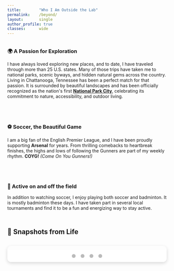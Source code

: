 ```yaml
---
title:        "Who I Am Outside the Lab"
permalink:    /beyond/
layout:       single
author_profile: true
classes:      wide
---
```


<style>
.outside-row {
  display: flex;
  flex-wrap: wrap;
  align-items: flex-start;
  gap: 1.5rem;
  margin-bottom: 2.5rem;
}
.outside-row .text {
  flex: 1 1 60%;
}
.outside-row img {
  max-width: 100px;
  height: auto;
  object-fit: contain;
  border-radius: 6px;
}
  
</style>

<div class="outside-row">
  <div class="text">
    <h3>🌍 A Passion for Exploration</h3>
    <p>I have always loved exploring new places, and to date, I have traveled through more than 25 U.S. states. Many of those trips have taken me to national parks, scenic byways, and hidden natural gems across the country. Living in Chattanooga, Tennessee has been a perfect match for that passion. It is surrounded by beautiful landscapes and has been officially recognized as the nation's first <a href="https://chattanooga.gov/stay-informed/latest-news/its-official-chattanooga-becomes-first-national-park-city-north-america"><strong>National Park City</strong></a>, celebrating its commitment to nature, accessibility, and outdoor living.</p>
  </div>
</div>

<div class="outside-row">
  <div class="text">
    <h3>⚽ Soccer, the Beautiful Game</h3>
    <p>I am a big fan of the English Premier League, and I have been proudly supporting <strong>Arsenal</strong> for years. From thrilling comebacks to heartbreak finishes, the highs and lows of following the Gunners are part of my weekly rhythm. <strong>COYG!</strong> <em>(Come On You Gunners!)</em></p>
  </div>
</div>

<div class="outside-row">
  <div class="text">
    <h3>🏸 Active on and off the field</h3>
    <p>In addition to watching soccer, I enjoy playing both soccer and badminton. It is mostly badminton these days. I have taken part in several local tournaments and find it to be a fun and energizing way to stay active.</p>
  </div>
</div>

## 📸 Snapshots from Life

<div class="slideshow-container">

  <div class="mySlides fade">
    <img src="{{ '/images/chattanooga.jpg' | relative_url }}" alt="Chattanooga">
  </div>

  <div class="mySlides fade">
    <img src="{{ '/images/florida.jpg' | relative_url }}" alt="Florida">
  </div>

  <div class="mySlides fade">
    <img src="{{ '/images/workshop.jpg' | relative_url }}" alt="Workshop">
  </div>

  <div class="mySlides fade">
    <img src="{{ '/images/office_view.jpg' | relative_url }}" alt="Office View">
  </div>

  <!-- Arrows -->
  <a class="prev" onclick="plusSlides(-1)">&#10094;</a>
  <a class="next" onclick="plusSlides(1)">&#10095;</a>

  <!-- Dots -->
  <div class="dots-container">
    <span class="dot" onclick="currentSlide(1)"></span>
    <span class="dot" onclick="currentSlide(2)"></span>
    <span class="dot" onclick="currentSlide(3)"></span>
    <span class="dot" onclick="currentSlide(4)"></span>
  </div>

</div>

<style>
.slideshow-container {
  position: relative;
  max-width: 800px;
  margin: 2rem auto;
  border-radius: 12px;
  overflow: hidden;
  box-shadow: 0 4px 12px rgba(0, 0, 0, 0.15);
}

.mySlides {
  display: none;
}

.mySlides img {
  width: 100%;
  height: 420px;
  object-fit: cover;
  display: block;
}

.prev, .next {
  cursor: pointer;
  position: absolute;
  top: 50%;
  padding: 16px;
  color: white;
  font-weight: bold;
  font-size: 24px;
  transition: 0.3s ease;
  border-radius: 0 3px 3px 0;
  user-select: none;
  z-index: 10;
}

.next {
  right: 0;
  border-radius: 3px 0 0 3px;
}

.prev:hover, .next:hover {
  background-color: rgba(0, 0, 0, 0.5);
}

.dots-container {
  text-align: center;
  background: #fff;
  padding: 10px 0;
}

.dot {
  height: 12px;
  width: 12px;
  margin: 0 6px;
  background-color: #bbb;
  border-radius: 50%;
  display: inline-block;
  cursor: pointer;
  transition: background-color 0.3s;
}

.dot.active {
  background-color: #007bff;
}

@media (max-width: 600px) {
  .mySlides img {
    height: 250px;
  }
  .prev, .next {
    font-size: 18px;
    padding: 10px;
  }
}
</style>

<script>
let slideIndex = 1;
let slideTimer;

function showSlides(n) {
  const slides = document.getElementsByClassName("mySlides");
  const dots = document.getElementsByClassName("dot");
  if (n > slides.length) { slideIndex = 1; }
  if (n < 1) { slideIndex = slides.length; }
  for (let slide of slides) {
    slide.style.display = "none";
  }
  for (let dot of dots) {
    dot.classList.remove("active");
  }
  slides[slideIndex - 1].style.display = "block";
  dots[slideIndex - 1].classList.add("active");

  clearTimeout(slideTimer);
  slideTimer = setTimeout(() => plusSlides(1), 5000);
}

function plusSlides(n) {
  showSlides(slideIndex += n);
}

function currentSlide(n) {
  showSlides(slideIndex = n);
}

document.addEventListener("DOMContentLoaded", () => {
  showSlides(slideIndex);
});
</script>
